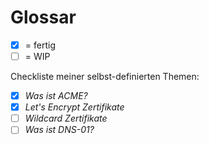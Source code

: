 # Glossar

- [x] = fertig
- [ ] = WIP

Checkliste meiner selbst-definierten Themen:

- [x] *Was ist ACME?*
- [x] *Let's Encrypt Zertifikate*
- [ ] *Wildcard Zertifikate*
- [ ] *Was ist DNS-01?*